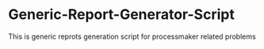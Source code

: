 # Generic-Report-Generator-Script
This is generic reprots generation script for processmaker related problems
